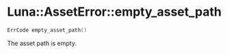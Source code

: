 # Luna::AssetError::empty_asset_path

```c++
ErrCode empty_asset_path()
```

The asset path is empty. 

